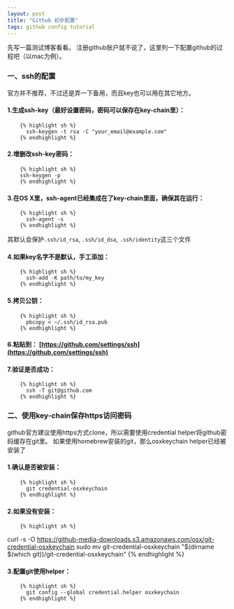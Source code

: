 ```yaml
---
layout: post
title: "Github 初步配置"
tags: github config tutorial
---
```


先写一篇测试博客看看。 
注册github账户就不说了，这里列一下配置github的过程吧（以mac为例）。 

### 一、ssh的配置
官方并不推荐，不过还是弄一下备用，而且key也可以用在其它地方。 
 
#### 1.生成ssh-key（最好设置密码，密码可以保存在key-chain里）：
        {% highlight sh %}
          ssh-keygen -t rsa -C "your_email@example.com"
        {% endhighlight %}
#### 2.增删改ssh-key密码：  
        {% highlight sh %}
        ssh-keygen -p 
        {% endhighlight %}
#### 3.在OS X里，ssh-agent已经集成在了key-chain里面，确保其在运行：
        {% highlight sh %}
          ssh-agent -s
        {% endhighlight %}
其默认会保护`.ssh/id_rsa`, `.ssh/id_dsa`, `.ssh/identity`这三个文件

#### 4.如果key名字不是默认，手工添加：
        {% highlight sh %}
          ssh-add -K path/to/my_key
        {% endhighlight %}
#### 5.拷贝公钥：
        {% highlight sh %}
          pbcopy < ~/.ssh/id_rsa.pub
        {% endhighlight %}
#### 6.粘贴到： [https://github.com/settings/ssh](https://github.com/settings/ssh)

#### 7.验证是否成功：
        {% highlight sh %}
          ssh -T git@github.com
        {% endhighlight %}


### 二、使用key-chain保存https访问密码
github官方建议使用https方式clone，所以需要使用credential helper将github密码缓存在git里。
如果使用homebrew安装的git，那么osxkeychain helper已经被安装了
#### 1.确认是否被安装：
        {% highlight sh %}
          git credential-osxkeychain
        {% endhighlight %}
#### 2.如果没有安装：
        {% highlight sh %}
curl -s -O https://github-media-downloads.s3.amazonaws.com/osx/git-credential-osxkeychain
sudo mv git-credential-osxkeychain "$(dirname $(which git))/git-credential-osxkeychain"
        {% endhighlight %}
#### 3.配置git使用helper：
        {% highlight sh %}
          git config --global credential.helper osxkeychain
        {% endhighlight %}

